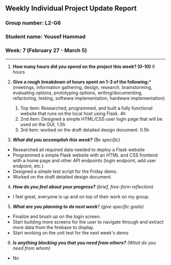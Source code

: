 ## Weekly Individual Project Update Report
### Group number: L2-G6
### Student name: Yousef Hammad
### Week: 7 (February 27 - March 5)
___
1. **How many hours did you spend on the project this week? (0-10)**
   6 hours

2. **Give a rough breakdown of hours spent on 1-3 of the following:***
   (meetings, information gathering, design, research, brainstorming, evaluating options, prototyping options, writing/documenting, refactoring, testing, software implementation, hardware implementation)
   1. Top item: Researched, programmed, and built a fully functional website that runs on the local host using Flask. 4h
   2. 2nd item: Designed a simple HTML/CSS user login page that will be used on the GUI, 1.5h
   3. 3rd item: worked on the draft detailed design document. 0.5h
   
3. ***What did you accomplish this week?*** _(Be specific)_
  - Researched all required data needed to deploy a Flask website
  - Programmed a simple Flask website with an HTML and CSS frontend with a home page and other API endpoints (login endpoint, add user endpoint, etc.)
  - Designed a simple test script for the Friday demo.
  - Worked on the draft detailed design document.

4. ***How do you feel about your progress?*** _(brief, free-form reflection)_
  - I feel great, everyone is up and on top of their work on my group.
    
5. ***What are you planning to do next week***? _(give specific goals)_
  - Finalize and brush up on the login screen.
  - Start building more screens for the user to navigate through and extract more data from the firebase to display.
  - Start working on the unit test for the next week's demo
    
6. ***Is anything blocking you that you need from others?*** _(What do you need from whom)_
  - No
